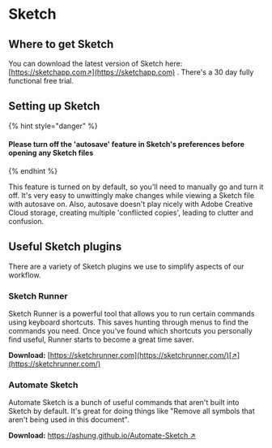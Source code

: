 # Sketch

## Where to get Sketch

You can download the latest version of Sketch here: [https://sketchapp.com↗](https://sketchapp.com) . There's a 30 day fully functional free trial.

## Setting up Sketch

{% hint style="danger" %}
#### **Please turn off the 'autosave' feature in Sketch's preferences before opening any Sketch files**
{% endhint %}

This feature is turned on by default, so you'll need to manually go and turn it off. It's very easy to unwittingly make changes while viewing a Sketch file with autosave on. Also, autosave doesn't play nicely with Adobe Creative Cloud storage, creating multiple 'conflicted copies', leading to clutter and confusion.

## Useful Sketch plugins

There are a variety of Sketch plugins we use to simplify aspects of our workflow.

### Sketch Runner

Sketch Runner is a powerful tool that allows you to run certain commands using keyboard shortcuts. This saves hunting through menus to find the commands you need. Once you've found which shortcuts you personally find useful, Runner starts to become a great time saver.

**Download:** [https://sketchrunner.com](https://sketchrunner.com/)[↗](https://sketchrunner.com/)

### Automate Sketch

Automate Sketch is a bunch of useful commands that aren't built into Sketch by default. It's great for doing things like "Remove all symbols that aren't being used in this document".

**Download:** [https://ashung.github.io/Automate-Sketch ↗](https://ashung.github.io/Automate-Sketch)

  




